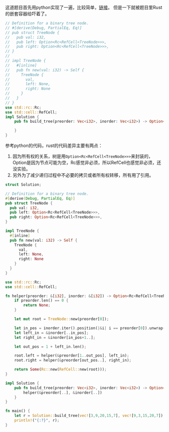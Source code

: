 这道题目首先用python实现了一遍，比较简单，[链接](https://github.com/littleZhuo/python_training/blob/main/leetcode/%E5%89%91%E6%8C%87%20Offer%2007.%20%E9%87%8D%E5%BB%BA%E4%BA%8C%E5%8F%89%E6%A0%91.md)。
但是一下就被题目里Rust的嵌套容器给吓着了。

```rust
// Definition for a binary tree node.
// #[derive(Debug, PartialEq, Eq)]
// pub struct TreeNode {
//   pub val: i32,
//   pub left: Option<Rc<RefCell<TreeNode>>>,
//   pub right: Option<Rc<RefCell<TreeNode>>>,
// }
// 
// impl TreeNode {
//   #[inline]
//   pub fn new(val: i32) -> Self {
//     TreeNode {
//       val,
//       left: None,
//       right: None
//     }
//   }
// }
use std::rc::Rc;
use std::cell::RefCell;
impl Solution {
    pub fn build_tree(preorder: Vec<i32>, inorder: Vec<i32>) -> Option<Rc<RefCell<TreeNode>>> {

    }
}
```

参考python的代码，rust的代码差异主要有两点：

1. 因为所有权的关系，树是用`Option<Rc<RefCell<TreeNode>>>`来封装的，Option是因为节点可能为空，Rc感觉非必须，所以RefCell也感觉非必须，还没实验。
2. 另外为了减少递归过程中不必要的拷贝或者所有权转移，所有用了引用。

```rust
struct Solution;

// Definition for a binary tree node.
#[derive(Debug, PartialEq, Eq)]
pub struct TreeNode {
  pub val: i32,
  pub left: Option<Rc<RefCell<TreeNode>>>,
  pub right: Option<Rc<RefCell<TreeNode>>>,
}

impl TreeNode {
  #[inline]
  pub fn new(val: i32) -> Self {
    TreeNode {
      val,
      left: None,
      right: None
    }
  }
}

use std::rc::Rc;
use std::cell::RefCell;

fn helper(preorder: &[i32], inorder: &[i32]) -> Option<Rc<RefCell<TreeNode>>> {
    if preorder.len() == 0 {
        return None;
    }

    let mut root = TreeNode::new(preorder[0]);

    let in_pos = inorder.iter().position(|&i| i == preorder[0]).unwrap();
    let left_in = &inorder[..in_pos];
    let right_in = &inorder[in_pos+1..];

    let out_pos = 1 + left_in.len();

    root.left = helper(&preorder[1..out_pos], left_in);
    root.right = helper(&preorder[out_pos..], right_in);

    return Some(Rc::new(RefCell::new(root)));
}

impl Solution {
    pub fn build_tree(preorder: Vec<i32>, inorder: Vec<i32>) -> Option<Rc<RefCell<TreeNode>>> {
        helper(&preorder[..], &inorder[..])
    }
}

fn main() {
    let r = Solution::build_tree(vec![3,9,20,15,7], vec![9,3,15,20,7]);
    println!("{:?}", r);
}
```
